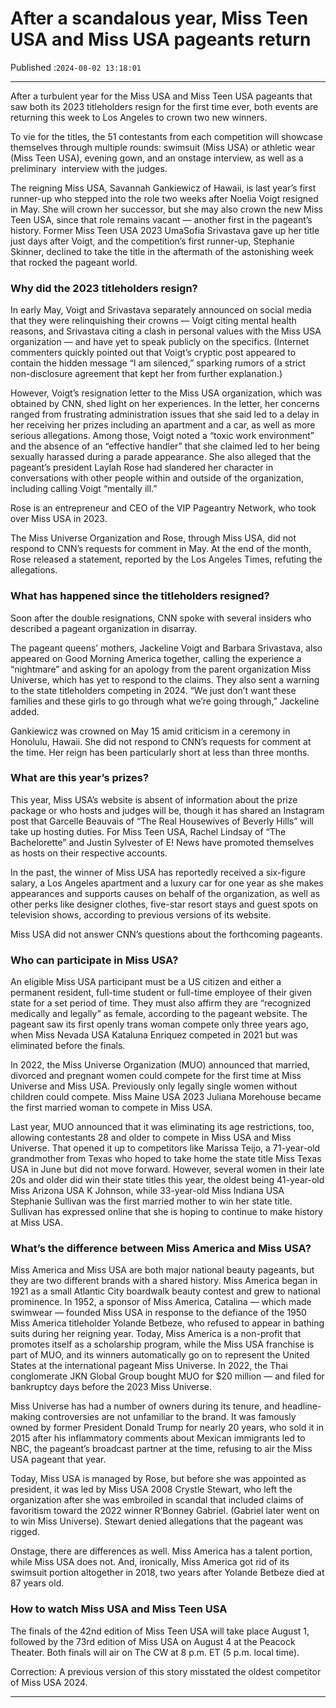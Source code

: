 # After a scandalous year, Miss Teen USA and Miss USA pageants return

Published :`2024-08-02 13:18:01`

---

After a turbulent year for the Miss USA and Miss Teen USA pageants that saw both its 2023 titleholders resign for the first time ever, both events are returning this week to Los Angeles to crown two new winners.

To vie for the titles, the 51 contestants from each competition will showcase themselves through multiple rounds: swimsuit (Miss USA) or athletic wear (Miss Teen USA), evening gown, and an onstage interview, as well as a preliminary  interview with the judges.

The reigning Miss USA, Savannah Gankiewicz of Hawaii, is last year’s first runner-up who stepped into the role two weeks after Noelia Voigt resigned in May. She will crown her successor, but she may also crown the new Miss Teen USA, since that role remains vacant — another first in the pageant’s history. Former Miss Teen USA 2023 UmaSofia Srivastava gave up her title just days after Voigt, and the competition’s first runner-up, Stephanie Skinner, declined to take the title in the aftermath of the astonishing week that rocked the pageant world.

### Why did the 2023 titleholders resign?

In early May, Voigt and Srivastava separately announced on social media that they were relinquishing their crowns — Voigt citing mental health reasons, and Srivastava citing a clash in personal values with the Miss USA organization — and have yet to speak publicly on the specifics. (Internet commenters quickly pointed out that Voigt’s cryptic post appeared to contain the hidden message “I am silenced,” sparking rumors of a strict non-disclosure agreement that kept her from further explanation.)

However, Voigt’s resignation letter to the Miss USA organization, which was obtained by CNN, shed light on her experiences. In the letter, her concerns ranged from frustrating administration issues that she said led to a delay in her receiving her prizes including an apartment and a car, as well as more serious allegations. Among those, Voigt noted a “toxic work environment” and the absence of an “effective handler” that she claimed led to her being sexually harassed during a parade appearance. She also alleged that the pageant’s president Laylah Rose had slandered her character in conversations with other people within and outside of the organization, including calling Voigt “mentally ill.”

Rose is an entrepreneur and CEO of the VIP Pageantry Network, who took over Miss USA in 2023.

The Miss Universe Organization and Rose, through Miss USA, did not respond to CNN’s requests for comment in May. At the end of the month, Rose released a statement, reported by the Los Angeles Times, refuting the allegations.

### What has happened since the titleholders resigned?

Soon after the double resignations, CNN spoke with several insiders who described a pageant organization in disarray.

The pageant queens’ mothers, Jackeline Voigt and Barbara Srivastava, also appeared on Good Morning America together, calling the experience a “nightmare” and asking for an apology from the parent organization Miss Universe, which has yet to respond to the claims. They also sent a warning to the state titleholders competing in 2024. “We just don’t want these families and these girls to go through what we’re going through,” Jackeline added.

Gankiewicz was crowned on May 15 amid criticism in a ceremony in Honolulu, Hawaii. She did not respond to CNN’s requests for comment at the time. Her reign has been particularly short at less than three months.

### What are this year’s prizes?

This year, Miss USA’s website is absent of information about the prize package or who hosts and judges will be, though it has shared an Instagram post that Garcelle Beauvais of “The Real Housewives of Beverly Hills” will take up hosting duties. For Miss Teen USA, Rachel Lindsay of “The Bachelorette” and Justin Sylvester of E! News have promoted themselves as hosts on their respective accounts.

In the past, the winner of Miss USA has reportedly received a six-figure salary, a Los Angeles apartment and a luxury car for one year as she makes appearances and supports causes on behalf of the organization, as well as other perks like designer clothes, five-star resort stays and guest spots on television shows, according to previous versions of its website.

Miss USA did not answer CNN’s questions about the forthcoming pageants.

### Who can participate in Miss USA?

An eligible Miss USA participant must be a US citizen and either a permanent resident, full-time student or full-time employee of their given state for a set period of time. They must also affirm they are “recognized medically and legally” as female, according to the pageant website. The pageant saw its first openly trans woman compete only three years ago, when Miss Nevada USA Kataluna Enriquez competed in 2021 but was eliminated before the finals.

In 2022, the Miss Universe Organization (MUO) announced that married, divorced and pregnant women could compete for the first time at Miss Universe and Miss USA. Previously only legally single women without children could compete. Miss Maine USA 2023 Juliana Morehouse became the first married woman to compete in Miss USA.

Last year, MUO announced that it was eliminating its age restrictions, too, allowing contestants 28 and older to compete in Miss USA and Miss Universe. That opened it up to competitors like Marissa Teijo, a 71-year-old grandmother from Texas who hoped to take home the state title Miss Texas USA in June but did not move forward. However, several women in their late 20s and older did win their state titles this year, the oldest being 41-year-old Miss Arizona USA K Johnson, while 33-year-old Miss Indiana USA Stephanie Sullivan was the first married mother to win her state title. Sullivan has expressed online that she is hoping to continue to make history at Miss USA.

### What’s the difference between Miss America and Miss USA?

Miss America and Miss USA are both major national beauty pageants, but they are two different brands with a shared history. Miss America began in 1921 as a small Atlantic City boardwalk beauty contest and grew to national prominence. In 1952, a sponsor of Miss America, Catalina — which made swimwear — founded Miss USA in response to the defiance of the 1950 Miss America titleholder Yolande Betbeze, who refused to appear in bathing suits during her reigning year. Today, Miss America is a non-profit that promotes itself as a scholarship program, while the Miss USA franchise is part of MUO, and its winners automatically go on to represent the United States at the international pageant Miss Universe. In 2022, the Thai conglomerate JKN Global Group bought MUO for $20 million — and filed for bankruptcy days before the 2023 Miss Universe.

Miss Universe has had a number of owners during its tenure, and headline-making controversies are not unfamiliar to the brand. It was famously owned by former President Donald Trump for nearly 20 years, who sold it in 2015 after his inflammatory comments about Mexican immigrants led to NBC, the pageant’s broadcast partner at the time, refusing to air the Miss USA pageant that year.

Today, Miss USA is managed by Rose, but before she was appointed as president, it was led by Miss USA 2008 Crystle Stewart, who left the organization after she was embroiled in scandal that included claims of favoritism toward the 2022 winner R’Bonney Gabriel. (Gabriel later went on to win Miss Universe). Stewart denied allegations that the pageant was rigged.

Onstage, there are differences as well. Miss America has a talent portion, while Miss USA does not. And, ironically, Miss America got rid of its swimsuit portion altogether in 2018, two years after Yolande Betbeze died at 87 years old.

### How to watch Miss USA and Miss Teen USA

The finals of the 42nd edition of Miss Teen USA will take place August 1, followed by the 73rd edition of Miss USA on August 4 at the Peacock Theater. Both finals will air on The CW at 8 p.m. ET (5 p.m. local time).

Correction: A previous version of this story misstated the oldest competitor of Miss USA 2024.

---

